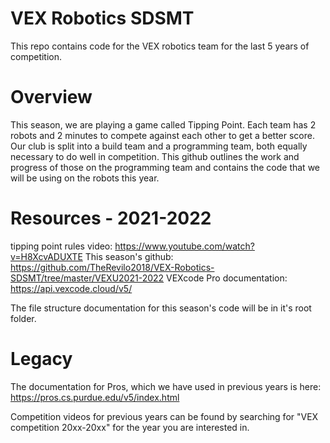 # VEX Robotics SDSMT

This repo contains code for the VEX robotics team for the last 5 years of competition.

# Overview

This season, we are playing a game called Tipping Point. Each team has 2 robots and 2 minutes to compete against each other to get a better score. Our club is split into a build team and a programming team, both equally necessary to do well in competition. This github outlines the work and progress of those on the programming team and contains the code that we will be using on the robots this year.

# Resources - 2021-2022

tipping point rules video: https://www.youtube.com/watch?v=H8XcvADUXTE
This season's github: https://github.com/TheRevilo2018/VEX-Robotics-SDSMT/tree/master/VEXU2021-2022
VEXcode Pro documentation: https://api.vexcode.cloud/v5/

The file structure documentation for this season's code will be in it's root folder.

# Legacy

The documentation for Pros, which we have used in previous years is here: https://pros.cs.purdue.edu/v5/index.html

Competition videos for previous years can be found by searching for "VEX competition 20xx-20xx" for the year you are interested in.
